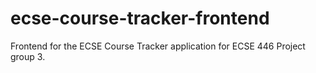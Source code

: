 # ecse-course-tracker-frontend
Frontend for the ECSE Course Tracker application for ECSE 446 Project group 3.
